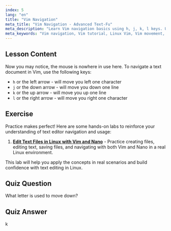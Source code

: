 ```yaml
---
index: 5
lang: "en"
title: "Vim Navigation"
meta_title: "Vim Navigation - Advanced Text-Fu"
meta_description: "Learn Vim navigation basics using h, j, k, l keys. Understand essential Vim movement for beginners and improve your Linux command line skills."
meta_keywords: "Vim navigation, Vim tutorial, Linux Vim, Vim movement, Vim basics, beginner Vim, Linux text editor, Vim guide"
---
```


## Lesson Content

Now you may notice, the mouse is nowhere in use here. To navigate a text document in Vim, use the following keys:

- `h` or the left arrow - will move you left one character
- `j` or the down arrow - will move you down one line
- `k` or the up arrow - will move you up one line
- `l` or the right arrow - will move you right one character

## Exercise

Practice makes perfect! Here are some hands-on labs to reinforce your understanding of text editor navigation and usage:

1. **[Edit Text Files in Linux with Vim and Nano](https://labex.io/labs/comptia-edit-text-files-in-linux-with-vim-and-nano-591076)** - Practice creating files, editing text, saving files, and navigating with both Vim and Nano in a real Linux environment.

This lab will help you apply the concepts in real scenarios and build confidence with text editing in Linux.

## Quiz Question

What letter is used to move down?

## Quiz Answer

k
